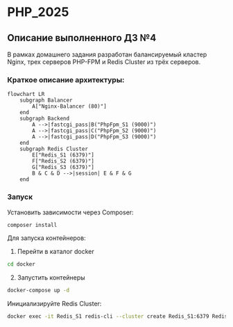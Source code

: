 # PHP_2025

## Описание выполненного ДЗ №4
В рамках домашнего задания разработан балансируемый кластер Nginx, трех серверов PHP-FPM
и Redis Cluster из трёх серверов.

### Краткое описание архитектуры:
```mermaid
flowchart LR
    subgraph Balancer
        A["Nginx-Balancer (80)"]
    end
    subgraph Backend
        A -->|fastcgi_pass|B("PhpFpm_S1 (9000)")
        A -->|fastcgi_pass|C("PhpFpm_S2 (9000)")
        A -->|fastcgi_pass|D("PhpFpm_S3 (9000)")
    end
    subgraph Redis Cluster
        E["Redis_S1 (6379)"]
        F["Redis_S2 (6379)"]
        G["Redis_S3 (6379)"]
        B & C & D -->|session| E & F & G
    end
```
### Запуск
Установить зависимости через Composer:
```bash
composer install
```

Для запуска контейнеров:
1. Перейти в каталог docker
```bash
cd docker
```
2. Запустить контейнеры
```bash
docker-compose up -d
```

Инициализируйте Redis Cluster:
```bash
docker exec -it Redis_S1 redis-cli --cluster create Redis_S1:6379 Redis_S2:6379 Redis_S3:6379 --cluster-replicas 0
```